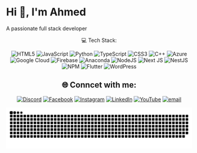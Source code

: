 
<h1>Hi 👋, I'm Ahmed</h1>
<p>A passionate full stack developer </p>

<!-- Tech Stack -->
<div align="center"
  
## 💻 Tech Stack:
![HTML5](https://img.shields.io/badge/html5-%23E34F26.svg?style=for-the-badge&logo=html5&logoColor=white) ![JavaScript](https://img.shields.io/badge/javascript-%23323330.svg?style=for-the-badge&logo=javascript&logoColor=%23F7DF1E) ![Python](https://img.shields.io/badge/python-3670A0?style=for-the-badge&logo=python&logoColor=ffdd54) ![TypeScript](https://img.shields.io/badge/typescript-%23007ACC.svg?style=for-the-badge&logo=typescript&logoColor=white) ![CSS3](https://img.shields.io/badge/css3-%231572B6.svg?style=for-the-badge&logo=css3&logoColor=white) ![C++](https://img.shields.io/badge/c++-%2300599C.svg?style=for-the-badge&logo=c%2B%2B&logoColor=white) ![Azure](https://img.shields.io/badge/azure-%230072C6.svg?style=for-the-badge&logo=microsoftazure&logoColor=white) ![Google Cloud](https://img.shields.io/badge/GoogleCloud-%234285F4.svg?style=for-the-badge&logo=google-cloud&logoColor=white) ![Firebase](https://img.shields.io/badge/firebase-%23039BE5.svg?style=for-the-badge&logo=firebase) ![Anaconda](https://img.shields.io/badge/Anaconda-%2344A833.svg?style=for-the-badge&logo=anaconda&logoColor=white) ![NodeJS](https://img.shields.io/badge/node.js-6DA55F?style=for-the-badge&logo=node.js&logoColor=white) ![Next JS](https://img.shields.io/badge/Next-black?style=for-the-badge&logo=next.js&logoColor=white) ![NestJS](https://img.shields.io/badge/nestjs-%23E0234E.svg?style=for-the-badge&logo=nestjs&logoColor=white) ![NPM](https://img.shields.io/badge/NPM-%23CB3837.svg?style=for-the-badge&logo=npm&logoColor=white) ![Flutter](https://img.shields.io/badge/Flutter-%2302569B.svg?style=for-the-badge&logo=Flutter&logoColor=white) ![WordPress](https://img.shields.io/badge/WordPress-%23117AC9.svg?style=for-the-badge&logo=WordPress&logoColor=white)

</div>


<!-- Connect -->
<div align="center">
  
## 🌐 Conncet with me:
[![Discord](https://img.shields.io/badge/Discord-%237289DA.svg?logo=discord&logoColor=white)](https://discord.gg/aadee227) [![Facebook](https://img.shields.io/badge/Facebook-%231877F2.svg?logo=Facebook&logoColor=white)](https://facebook.com/a.a8184) [![Instagram](https://img.shields.io/badge/Instagram-%23E4405F.svg?logo=Instagram&logoColor=white)](https://instagram.com/a_aadee1) [![LinkedIn](https://img.shields.io/badge/LinkedIn-%230077B5.svg?logo=linkedin&logoColor=white)](https://linkedin.com/in/muhammad-atif8184) [![YouTube](https://img.shields.io/badge/YouTube-%23FF0000.svg?logo=YouTube&logoColor=white)](https://youtube.com/@codewithaadee) [![email](https://img.shields.io/badge/Email-D14836?logo=gmail&logoColor=white)](mailto:atif8184@gmail.com) 

</div>





<!-- Snake -->
<div align="center">

![snake gif](https://github.com/aadeee1/aadeee1/blob/output/github-snake-dark.svg)

  
</div>











































